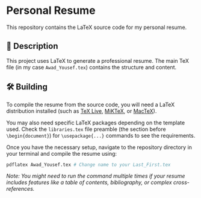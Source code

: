 # Personal Resume

This repository contains the LaTeX source code for my personal resume.

## 📜 Description

This project uses LaTeX to generate a professional resume. The main TeX file (in my case `Awad_Yousef.tex`) contains the structure and content.

## 🛠️ Building

To compile the resume from the source code, you will need a LaTeX distribution installed (such as [TeX Live](https://www.tug.org/texlive/), [MiKTeX](https://miktex.org/), or [MacTeX](https://www.tug.org/mactex/)).

You may also need specific LaTeX packages depending on the template used. Check the `libraries.tex` file preamble (the section before `\begin{document}`) for `\usepackage{...}` commands to see the requirements.

Once you have the necessary setup, navigate to the repository directory in your terminal and compile the resume using:

```bash
pdflatex Awad_Yousef.tex # Change name to your Last_First.tex
```

*Note: You might need to run the command multiple times if your resume includes features like a table of contents, bibliography, or complex cross-references.*
